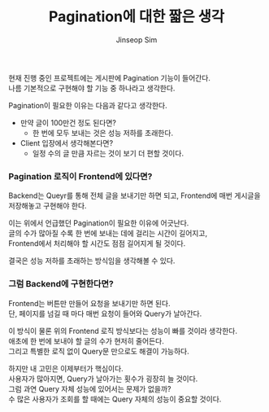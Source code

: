 ﻿---
layout: post
title: "Pagination에 대한 짧은 생각"
categories: ToyProject
tags: [develop]
author:
  - Jinseop Sim
---
현재 진행 중인 프로젝트에는 게시판에 Pagination 기능이 들어간다.  
나름 기본적으로 구현해야 할 기능 중 하나라고 생각한다.  

Pagination이 필요한 이유는 다음과 같다고 생각한다.  
- 만약 글이 100만건 정도 된다면?
  - 한 번에 모두 보내는 것은 성능 저하를 초래한다.
- Client 입장에서 생각해본다면?
  - 일정 수의 글 만큼 자르는 것이 보기 더 편할 것이다.

### Pagination 로직이 Frontend에 있다면?
Backend는 Queyr를 통해 전체 글을 보내기만 하면 되고, 
Frontend에 매번 게시글을 저장해놓고 구현해야 한다.  

이는 위에서 언급했던 Pagination이 필요한 이유에 어긋난다.  
글의 수가 많아질 수록 한 번에 보내는 데에 걸리는 시간이 길어지고,  
Frontend에서 처리해야 할 시간도 점점 길어지게 될 것이다.  

결국은 성능 저하를 초래하는 방식임을 생각해볼 수 있다.  

### 그럼 Backend에 구현한다면?
Frontend는 버튼만 만들어 요청을 보내기만 하면 된다.  
단, 페이지를 넘길 때 마다 매번 요청이 들어와 Query가 날아간다.  

이 방식이 물론 위의 Frontend 로직 방식보다는 성능이 빠를 것이라 생각한다.  
애초에 한 번에 보내야 할 글의 수가 현저히 줄어든다.  
그리고 특별한 로직 없이 Query문 만으로도 해결이 가능하다.  

하지만 내 고민은 이제부터가 핵심이다.  
사용자가 많아지면, Query가 날아가는 횟수가 굉장히 늘 것이다.  
그럼 과연 Query 자체 성능에 있어서는 문제가 없을까?  
수 많은 사용자가 조회를 할 때에는 Query 자체의 성능이 중요할 것이다.  